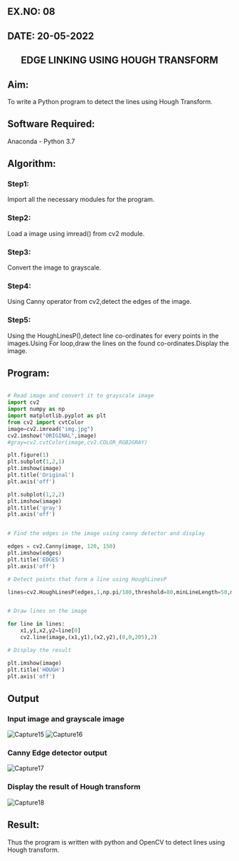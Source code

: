 ## EX.NO: 08 <br>
## DATE: 20-05-2022
## <p align="center">EDGE LINKING USING HOUGH TRANSFORM</p>

## Aim:
To write a Python program to detect the lines using Hough Transform.

## Software Required:
Anaconda - Python 3.7

## Algorithm:
### Step1:
Import all the necessary modules for the program.
### Step2:
Load a image using imread() from cv2 module.
### Step3:
Convert the image to grayscale.
### Step4:
Using Canny operator from cv2,detect the edges of the image.
### Step5:
Using the HoughLinesP(),detect line co-ordinates for every points in the images.Using For loop,draw the lines on the found co-ordinates.Display the image.

## Program:
```Python

# Read image and convert it to grayscale image
import cv2
import numpy as np
import matplotlib.pyplot as plt
from cv2 import cvtColor
image=cv2.imread("img.jpg")
cv2.imshow("ORIGINAL",image)
#gray=cv2.cvtColor(image,cv2.COLOR_RGB2GRAY)

plt.figure(1)
plt.subplot(1,2,1)
plt.imshow(image)
plt.title('Original')
plt.axis('off')

plt.subplot(1,2,2)
plt.imshow(image)
plt.title('gray')
plt.axis('off')


# Find the edges in the image using canny detector and display

edges = cv2.Canny(image, 120, 150)
plt.imshow(edges)
plt.title('EDGES')
plt.axis('off')

# Detect points that form a line using HoughLinesP

lines=cv2.HoughLinesP(edges,1,np.pi/180,threshold=80,minLineLength=50,maxLineGap=250)


# Draw lines on the image

for line in lines:
    x1,y1,x2,y2=line[0]
    cv2.line(image,(x1,y1),(x2,y2),(0,0,205),2)

# Display the result

plt.imshow(image)
plt.title('HOUGH')
plt.axis('off')


```
## Output

### Input image and grayscale image
![Capture15](https://user-images.githubusercontent.com/75234588/169475703-a53b0574-9417-49c5-b0b3-5be5df25343d.PNG)
![Capture16](https://user-images.githubusercontent.com/75234588/169475717-0e3f6327-f9fa-49d1-b3b0-250c4f653f00.PNG)


### Canny Edge detector output
![Capture17](https://user-images.githubusercontent.com/75234588/169475760-dfc01882-974a-4836-9bd4-1784c8d53ca0.PNG)


### Display the result of Hough transform
![Capture18](https://user-images.githubusercontent.com/75234588/169475791-0fcdb12a-db2b-48d5-878f-4a26a1285d00.PNG)



## Result:
Thus the program is written with python and OpenCV to detect lines using Hough transform. 
